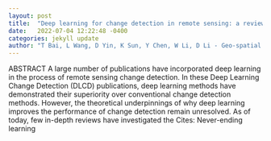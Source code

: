 ```yaml
---
layout: post
title:  "Deep learning for change detection in remote sensing: a review"
date:   2022-07-04 12:22:48 -0400
categories: jekyll update
author: "T Bai, L Wang, D Yin, K Sun, Y Chen, W Li, D Li - Geo-spatial Information Science, 2022"
---
```

ABSTRACT A large number of publications have incorporated deep learning in the process of remote sensing change detection. In these Deep Learning Change Detection (DLCD) publications, deep learning methods have demonstrated their superiority over conventional change detection methods. However, the theoretical underpinnings of why deep learning improves the performance of change detection remain unresolved. As of today, few in-depth reviews have investigated the 
Cites: Never-ending learning